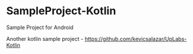 # SampleProject-Kotlin
Sample Project for Android

Another kotlin sample project - https://github.com/kevicsalazar/UpLabs-Kotlin
